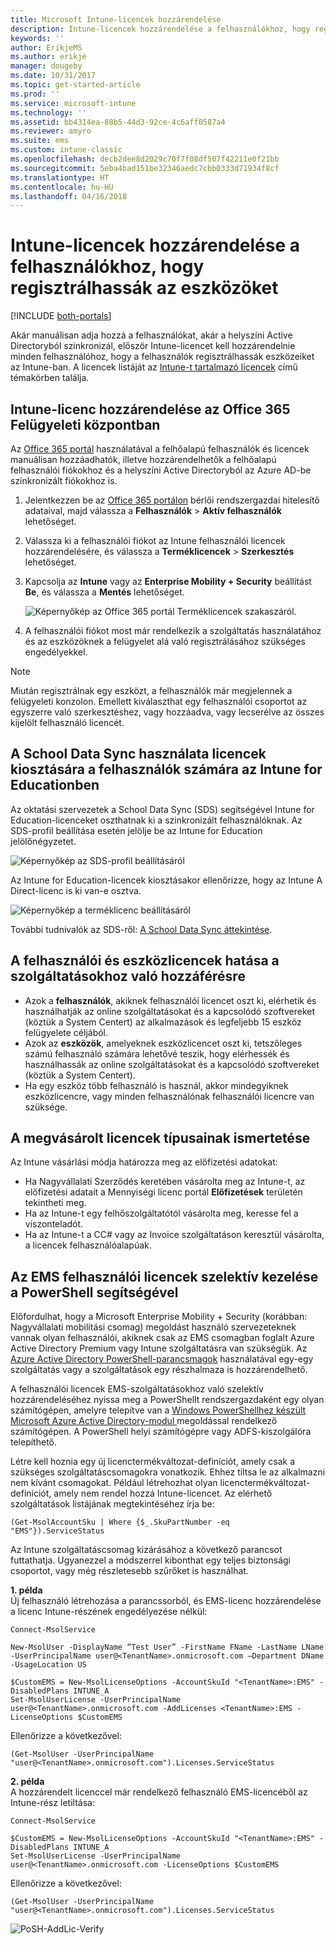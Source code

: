 ```yaml
---
title: Microsoft Intune-licencek hozzárendelése
description: Intune-licencek hozzárendelése a felhasználókhoz, hogy regisztrálhassák az eszközöket
keywords: ''
author: ErikjeMS
ms.author: erikje
manager: dougeby
ms.date: 10/31/2017
ms.topic: get-started-article
ms.prod: ''
ms.service: microsoft-intune
ms.technology: ''
ms.assetid: bb4314ea-88b5-44d3-92ce-4c6aff0587a4
ms.reviewer: amyro
ms.suite: ems
ms.custom: intune-classic
ms.openlocfilehash: decb2dee8d2029c70f7f08df507f42211e0f21bb
ms.sourcegitcommit: 5eba4bad151be32346aedc7cbb0333d71934f8cf
ms.translationtype: HT
ms.contentlocale: hu-HU
ms.lasthandoff: 04/16/2018
---
```

# <a name="assign-licenses-to-users-so-they-can-enroll-devices-in-intune"></a>Intune-licencek hozzárendelése a felhasználókhoz, hogy regisztrálhassák az eszközöket

[!INCLUDE [both-portals](./includes/note-for-both-portals.md)]

Akár manuálisan adja hozzá a felhasználókat, akár a helyszíni Active Directoryból szinkronizál, először Intune-licencet kell hozzárendelnie minden felhasználóhoz, hogy a felhasználók regisztrálhassák eszközeiket az Intune-ban. A licencek listáját az [Intune-t tartalmazó licencek](licenses.md) című témakörben találja.

## <a name="assign-an-intune-license-in-the-office-365-admin-center"></a>Intune-licenc hozzárendelése az Office 365 Felügyeleti központban

Az [Office 365 portál](http://go.microsoft.com/fwlink/p/?LinkId=698854) használatával a felhőalapú felhasználók és licencek manuálisan hozzáadhatók, illetve hozzárendelhetők a felhőalapú felhasználói fiókokhoz és a helyszíni Active Directoryból az Azure AD-be szinkronizált fiókokhoz is.

1. Jelentkezzen be az [Office 365 portálon](http://go.microsoft.com/fwlink/p/?LinkId=698854) bérlői rendszergazdai hitelesítő adataival, majd válassza a **Felhasználók** > **Aktív felhasználók** lehetőséget.

2. Válassza ki a felhasználói fiókot az Intune felhasználói licencek hozzárendelésére, és válassza a **Terméklicencek** > **Szerkesztés** lehetőséget.

3. Kapcsolja az **Intune** vagy az **Enterprise Mobility + Security** beállítást **Be**, és válassza a **Mentés** lehetőséget.

   ![Képernyőkép az Office 365 portál Terméklicencek szakaszáról.](./media/office-assign-license.png)

4. A felhasználói fiókot most már rendelkezik a szolgáltatás használatához és az eszközöknek a felügyelet alá való regisztrálásához szükséges engedélyekkel.

> [!NOTE]
> Miután regisztrálnak egy eszközt, a felhasználók már megjelennek a felügyeleti konzolon. Emellett kiválaszthat egy felhasználói csoportot az egyszerre való szerkesztéshez, vagy hozzáadva, vagy lecserélve az összes kijelölt felhasználó licencét.

## <a name="use-school-data-sync-to-assign-licenses-to-users-in-intune-for-education"></a>A School Data Sync használata licencek kiosztására a felhasználók számára az Intune for Educationben
Az oktatási szervezetek a School Data Sync (SDS) segítségével Intune for Education-licenceket oszthatnak ki a szinkronizált felhasználóknak. Az SDS-profil beállítása esetén jelölje be az Intune for Education jelölőnégyzetet.  

![Képernyőkép az SDS-profil beállításáról](./media/i4e-sds-profile-setup-setting.png)

Az Intune for Education-licencek kiosztásakor ellenőrizze, hogy az Intune A Direct-licenc is ki van-e osztva.

![Képernyőkép a terméklicenc beállításáról](./media/i4e-set-licenses.png)

További tudnivalók az SDS-ről: [A School Data Sync áttekintése](https://support.office.com/article/Overview-of-School-Data-Sync-and-Classroom-f3d1147b-4ade-4905-8518-508e729f2e91).

## <a name="how-user-and-device-licenses-affect-access-to-services"></a>A felhasználói és eszközlicencek hatása a szolgáltatásokhoz való hozzáférésre
* Azok a **felhasználók**, akiknek felhasználói licencet oszt ki, elérhetik és használhatják az online szolgáltatásokat és a kapcsolódó szoftvereket (köztük a System Centert) az alkalmazások és legfeljebb 15 eszköz felügyelete céljából.
* Azok az **eszközök**, amelyeknek eszközlicencet oszt ki, tetszőleges számú felhasználó számára lehetővé teszik, hogy elérhessék és használhassák az online szolgáltatásokat és a kapcsolódó szoftvereket (köztük a System Centert).
* Ha egy eszköz több felhasználó is használ, akkor mindegyiknek eszközlicencre, vagy minden felhasználónak felhasználói licencre van szüksége.

## <a name="understanding-the-type-of-licenses-you-have-purchased"></a>A megvásárolt licencek típusainak ismertetése

Az Intune vásárlási módja határozza meg az előfizetési adatokat:

- Ha Nagyvállalati Szerződés keretében vásárolta meg az Intune-t, az előfizetési adatait a Mennyiségi licenc portál **Előfizetések** területén tekintheti meg.
- Ha az Intune-t egy felhőszolgáltatótól vásárolta meg, keresse fel a viszonteladót.
- Ha az Intune-t a CC# vagy az Invoice szolgáltatáson keresztül vásárolta, a licencek felhasználóalapúak.




## <a name="use-powershell-to-selectively-manage-ems-user-licenses"></a>Az EMS felhasználói licencek szelektív kezelése a PowerShell segítségével
Előfordulhat, hogy a Microsoft Enterprise Mobility + Security (korábban: Nagyvállalati mobilitási csomag) megoldást használó szervezeteknek vannak olyan felhasználói, akiknek csak az EMS csomagban foglalt Azure Active Directory Premium vagy Intune szolgáltatásra van szükségük. Az [Azure Active Directory PowerShell-parancsmagok](https://msdn.microsoft.com/library/jj151815.aspx) használatával egy-egy szolgáltatás vagy a szolgáltatások egy részhalmaza is hozzárendelhető.

A felhasználói licencek EMS-szolgáltatásokhoz való szelektív hozzárendeléséhez nyissa meg a PowerShellt rendszergazdaként egy olyan számítógépen, amelyre telepítve van a [Windows PowerShellhez készült Microsoft Azure Active Directory-modul ](https://msdn.microsoft.com/library/jj151815.aspx#bkmk_installmodule) megoldással rendelkező számítógépen. A PowerShell helyi számítógépre vagy ADFS-kiszolgálóra telepíthető.

Létre kell hoznia egy új licenctermékváltozat-definíciót, amely csak a szükséges szolgáltatáscsomagokra vonatkozik. Ehhez tiltsa le az alkalmazni nem kívánt csomagokat. Például létrehozhat olyan licenctermékváltozat-definíciót, amely nem rendel hozzá Intune-licencet. Az elérhető szolgáltatások listájának megtekintéséhez írja be:

    (Get-MsolAccountSku | Where {$_.SkuPartNumber -eq "EMS"}).ServiceStatus

Az Intune szolgáltatáscsomag kizárásához a következő parancsot futtathatja. Ugyanezzel a módszerrel kibonthat egy teljes biztonsági csoportot, vagy még részletesebb szűrőket is használhat.

**1. példa**<br>
Új felhasználó létrehozása a parancssorból, és EMS-licenc hozzárendelése a licenc Intune-részének engedélyezése nélkül:

    Connect-MsolService

    New-MsolUser -DisplayName “Test User” -FirstName FName -LastName LName -UserPrincipalName user@<TenantName>.onmicrosoft.com –Department DName -UsageLocation US

    $CustomEMS = New-MsolLicenseOptions -AccountSkuId "<TenantName>:EMS" -DisabledPlans INTUNE_A
    Set-MsolUserLicense -UserPrincipalName user@<TenantName>.onmicrosoft.com -AddLicenses <TenantName>:EMS -LicenseOptions $CustomEMS


Ellenőrizze a következővel:

    (Get-MsolUser -UserPrincipalName "user@<TenantName>.onmicrosoft.com").Licenses.ServiceStatus

**2. példa**<br>
A hozzárendelt licenccel már rendelkező felhasználó EMS-licencéből az Intune-rész letiltása:

    Connect-MsolService

    $CustomEMS = New-MsolLicenseOptions -AccountSkuId "<TenantName>:EMS" -DisabledPlans INTUNE_A
    Set-MsolUserLicense -UserPrincipalName user@<TenantName>.onmicrosoft.com -LicenseOptions $CustomEMS

Ellenőrizze a következővel:

    (Get-MsolUser -UserPrincipalName "user@<TenantName>.onmicrosoft.com").Licenses.ServiceStatus

![PoSH-AddLic-Verify](./media/posh-addlic-verify.png)
